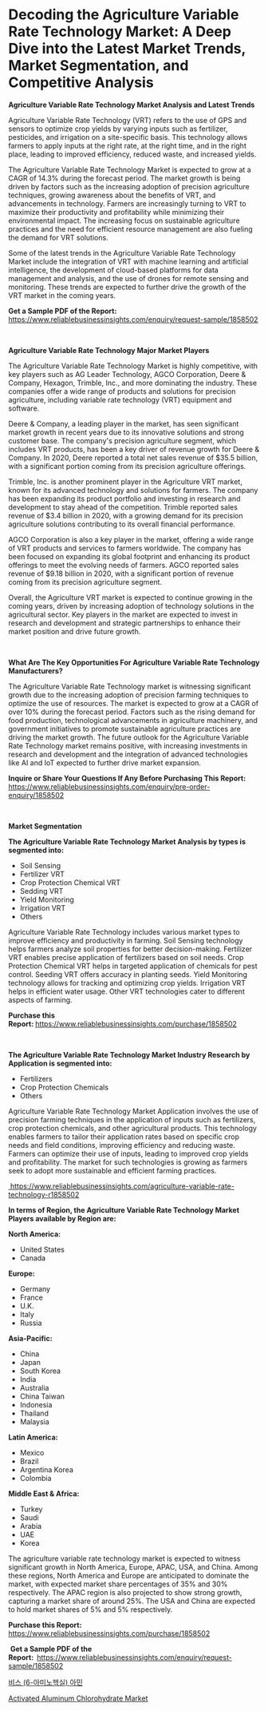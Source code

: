 <p><h1>Decoding the Agriculture Variable Rate Technology Market: A Deep Dive into the Latest Market Trends, Market Segmentation, and Competitive Analysis</h1></p><p><strong>Agriculture Variable Rate Technology Market Analysis and Latest Trends</strong></p>
<p><p>Agriculture Variable Rate Technology (VRT) refers to the use of GPS and sensors to optimize crop yields by varying inputs such as fertilizer, pesticides, and irrigation on a site-specific basis. This technology allows farmers to apply inputs at the right rate, at the right time, and in the right place, leading to improved efficiency, reduced waste, and increased yields.</p><p>The Agriculture Variable Rate Technology Market is expected to grow at a CAGR of 14.3% during the forecast period. The market growth is being driven by factors such as the increasing adoption of precision agriculture techniques, growing awareness about the benefits of VRT, and advancements in technology. Farmers are increasingly turning to VRT to maximize their productivity and profitability while minimizing their environmental impact. The increasing focus on sustainable agriculture practices and the need for efficient resource management are also fueling the demand for VRT solutions.</p><p>Some of the latest trends in the Agriculture Variable Rate Technology Market include the integration of VRT with machine learning and artificial intelligence, the development of cloud-based platforms for data management and analysis, and the use of drones for remote sensing and monitoring. These trends are expected to further drive the growth of the VRT market in the coming years.</p></p>
<p><strong>Get a Sample PDF of the Report:&nbsp;</strong> <a href="https://www.reliablebusinessinsights.com/enquiry/request-sample/1858502">https://www.reliablebusinessinsights.com/enquiry/request-sample/1858502</a></p>
<p>&nbsp;</p>
<p><strong>Agriculture Variable Rate Technology Major Market Players</strong></p>
<p><p>The Agriculture Variable Rate Technology Market is highly competitive, with key players such as AG Leader Technology, AGCO Corporation, Deere & Company, Hexagon, Trimble, Inc., and more dominating the industry. These companies offer a wide range of products and solutions for precision agriculture, including variable rate technology (VRT) equipment and software.</p><p>Deere & Company, a leading player in the market, has seen significant market growth in recent years due to its innovative solutions and strong customer base. The company's precision agriculture segment, which includes VRT products, has been a key driver of revenue growth for Deere & Company. In 2020, Deere reported a total net sales revenue of $35.5 billion, with a significant portion coming from its precision agriculture offerings.</p><p>Trimble, Inc. is another prominent player in the Agriculture VRT market, known for its advanced technology and solutions for farmers. The company has been expanding its product portfolio and investing in research and development to stay ahead of the competition. Trimble reported sales revenue of $3.4 billion in 2020, with a growing demand for its precision agriculture solutions contributing to its overall financial performance.</p><p>AGCO Corporation is also a key player in the market, offering a wide range of VRT products and services to farmers worldwide. The company has been focused on expanding its global footprint and enhancing its product offerings to meet the evolving needs of farmers. AGCO reported sales revenue of $9.18 billion in 2020, with a significant portion of revenue coming from its precision agriculture segment.</p><p>Overall, the Agriculture VRT market is expected to continue growing in the coming years, driven by increasing adoption of technology solutions in the agricultural sector. Key players in the market are expected to invest in research and development and strategic partnerships to enhance their market position and drive future growth.</p></p>
<p>&nbsp;</p>
<p><strong>What Are The Key Opportunities For Agriculture Variable Rate Technology Manufacturers?</strong></p>
<p><p>The Agriculture Variable Rate Technology market is witnessing significant growth due to the increasing adoption of precision farming techniques to optimize the use of resources. The market is expected to grow at a CAGR of over 10% during the forecast period. Factors such as the rising demand for food production, technological advancements in agriculture machinery, and government initiatives to promote sustainable agriculture practices are driving the market growth. The future outlook for the Agriculture Variable Rate Technology market remains positive, with increasing investments in research and development and the integration of advanced technologies like AI and IoT expected to further drive market expansion.</p></p>
<p><strong>Inquire or Share Your Questions If Any Before Purchasing This Report:</strong> <a href="https://www.reliablebusinessinsights.com/enquiry/pre-order-enquiry/1858502">https://www.reliablebusinessinsights.com/enquiry/pre-order-enquiry/1858502</a></p>
<p>&nbsp;</p>
<p><strong>Market Segmentation</strong></p>
<p><strong>The Agriculture Variable Rate Technology Market Analysis by types is segmented into:</strong></p>
<p><ul><li>Soil Sensing</li><li>Fertilizer VRT</li><li>Crop Protection Chemical VRT</li><li>Sedding VRT</li><li>Yield Monitoring</li><li>Irrigation VRT</li><li>Others</li></ul></p>
<p><p>Agriculture Variable Rate Technology includes various market types to improve efficiency and productivity in farming. Soil Sensing technology helps farmers analyze soil properties for better decision-making. Fertilizer VRT enables precise application of fertilizers based on soil needs. Crop Protection Chemical VRT helps in targeted application of chemicals for pest control. Seeding VRT offers accuracy in planting seeds. Yield Monitoring technology allows for tracking and optimizing crop yields. Irrigation VRT helps in efficient water usage. Other VRT technologies cater to different aspects of farming.</p></p>
<p><strong>Purchase this Report:&nbsp;</strong><a href="https://www.reliablebusinessinsights.com/purchase/1858502">https://www.reliablebusinessinsights.com/purchase/1858502</a></p>
<p>&nbsp;</p>
<p><strong>The Agriculture Variable Rate Technology Market Industry Research by Application is segmented into:</strong></p>
<p><ul><li>Fertilizers</li><li>Crop Protection Chemicals</li><li>Others</li></ul></p>
<p><p>Agriculture Variable Rate Technology Market Application involves the use of precision farming techniques in the application of inputs such as fertilizers, crop protection chemicals, and other agricultural products. This technology enables farmers to tailor their application rates based on specific crop needs and field conditions, improving efficiency and reducing waste. Farmers can optimize their use of inputs, leading to improved crop yields and profitability. The market for such technologies is growing as farmers seek to adopt more sustainable and efficient farming practices.</p></p>
<p><a href="https://www.reliablebusinessinsights.com/agriculture-variable-rate-technology-r1858502">&nbsp;https://www.reliablebusinessinsights.com/agriculture-variable-rate-technology-r1858502</a></p>
<p><strong>In terms of Region, the Agriculture Variable Rate Technology Market Players available by Region are:</strong></p>
<p>
    <p> <strong> North America: </strong>
        <ul>
            <li>United States</li>
            <li>Canada</li>
        </ul>
        </p> 
    <p> <strong> Europe: </strong>
        <ul>
            <li>Germany</li>
            <li>France</li>
            <li>U.K.</li>
            <li>Italy</li>
            <li>Russia</li>
        </ul>
        </p> 
    <p> <strong> Asia-Pacific: </strong>
        <ul>
            <li>China</li>
            <li>Japan</li>
            <li>South Korea</li>
            <li>India</li>
            <li>Australia</li>
            <li>China Taiwan</li>
            <li>Indonesia</li>
            <li>Thailand</li>
            <li>Malaysia</li>
        </ul>
        </p> 
    <p> <strong> Latin America: </strong>
        <ul>
            <li>Mexico</li>
            <li>Brazil</li>
            <li>Argentina Korea</li>
            <li>Colombia</li>
        </ul>
        </p> 
    <p> <strong> Middle East & Africa: </strong>
        <ul>
            <li>Turkey</li>
            <li>Saudi</li>
            <li>Arabia</li>
            <li>UAE</li>
            <li>Korea</li>
        </ul>
    </p>
    </p>
<p><p>The agriculture variable rate technology market is expected to witness significant growth in North America, Europe, APAC, USA, and China. Among these regions, North America and Europe are anticipated to dominate the market, with expected market share percentages of 35% and 30% respectively. The APAC region is also projected to show strong growth, capturing a market share of around 25%. The USA and China are expected to hold market shares of 5% and 5% respectively.</p></p>
<p><strong>Purchase this Report: </strong><a href="https://www.reliablebusinessinsights.com/purchase/1858502">https://www.reliablebusinessinsights.com/purchase/1858502</a></p>
<p>&nbsp;<strong>Get a Sample PDF of the Report:&nbsp;&nbsp;</strong><a href="https://www.reliablebusinessinsights.com/enquiry/request-sample/1858502">https://www.reliablebusinessinsights.com/enquiry/request-sample/1858502</a></p>
<p><strong></strong></p>
<p><p><a href="https://medium.com/@karenturner47/2024%EB%85%84%EB%B6%80%ED%84%B0-2031%EB%85%84%EA%B9%8C%EC%A7%80-%EA%B8%B0%EA%B0%84-%EB%8F%99%EC%95%88-%EB%93%B1%EC%9E%A5%ED%95%98%EB%8A%94-bis-6-aminohexyl-amine-%EC%8B%9C%EC%9E%A5%EC%9D%98-%EC%8B%A0%ED%9D%A5-%ED%8A%B8%EB%A0%8C%EB%93%9C%EC%99%80-%EC%A0%84%EB%A7%9D-f349087fbfe8">비스 (6-아미노헥실) 아민</a></p><p><a href="https://view.publitas.com/reportprime-1/global-activated-aluminum-chlorohydrate-market-size-is-expected-to-reach-at-a-cagr-of-10-3-and-this-report-covers-market-growth-trend-opportunity-and-forecast-2024-2031/">Activated Aluminum Chlorohydrate Market</a></p></p>